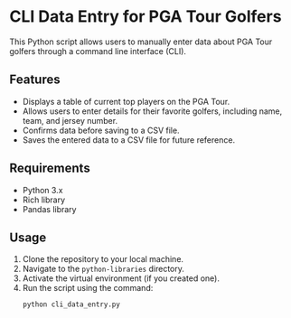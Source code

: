 # CLI Data Entry for PGA Tour Golfers

This Python script allows users to manually enter data about PGA Tour golfers through a command line interface (CLI). 

## Features

- Displays a table of current top players on the PGA Tour.
- Allows users to enter details for their favorite golfers, including name, team, and jersey number.
- Confirms data before saving to a CSV file.
- Saves the entered data to a CSV file for future reference.

## Requirements

- Python 3.x
- Rich library
- Pandas library

## Usage

1. Clone the repository to your local machine.
2. Navigate to the `python-libraries` directory.
3. Activate the virtual environment (if you created one).
4. Run the script using the command:
   ```bash
   python cli_data_entry.py
